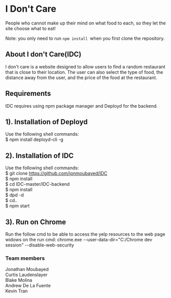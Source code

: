 # I Don't Care
People who cannot make up their mind on what food to each, so they let the site choose what to eat!

Note: you only need to run ```npm install ```when you first clone the repository.



## About I don't Care(IDC) 
I don't care is a website designed to allow users to find a random restaurant that is close to their location. The user can also select the type of food, the distance away from the user, and the price of the food at the restaurant. 

## Requirements
IDC requires using npm package manager and Deployd for the backend. 
	
## 1). Installation of Deployd
Use the following shell commands:<br>
	$ npm install deployd-cli -g

## 2). Installation of IDC
Use the following shell commands: <br>
	$ git clone https://github.com/jonmoubayed/IDC <br>
	$ npm install <br>
  $ cd IDC-master/IDC-backend <br>
  $ npm install <br>
  $ dpd -d <br>
  $ cd..<br>
  $ npm start <br>
  
## 3). Run on Chrome
Run the follow cmd to be able to access the yelp resources to the web page <br>
	widows on the run cmd: chrome.exe --user-data-dir="C:/Chrome dev session" --disable-web-security

### Team members
Jonathan Moubayed <br>
Curtis Laudenslayer <br>
Blake Molina <br>
Andrew De La Fuente <br>
Kevin Tran <br>
